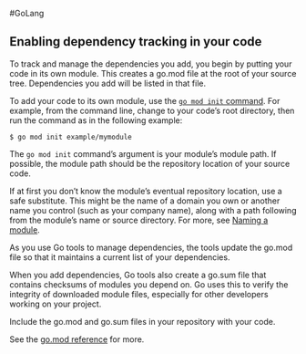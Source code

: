 #GoLang 
## Enabling dependency tracking in your code

To track and manage the dependencies you add, you begin by putting your code in its own module. This creates a go.mod file at the root of your source tree. Dependencies you add will be listed in that file.

To add your code to its own module, use the [`go mod init` command](https://go.dev/ref/mod#go-mod-init). For example, from the command line, change to your code’s root directory, then run the command as in the following example:

```
$ go mod init example/mymodule
```

The `go mod init` command’s argument is your module’s module path. If possible, the module path should be the repository location of your source code.

If at first you don’t know the module’s eventual repository location, use a safe substitute. This might be the name of a domain you own or another name you control (such as your company name), along with a path following from the module’s name or source directory. For more, see [Naming a module](https://go.dev/doc/modules/managing-dependencies#naming_module).

As you use Go tools to manage dependencies, the tools update the go.mod file so that it maintains a current list of your dependencies.

When you add dependencies, Go tools also create a go.sum file that contains checksums of modules you depend on. Go uses this to verify the integrity of downloaded module files, especially for other developers working on your project.

Include the go.mod and go.sum files in your repository with your code.

See the [go.mod reference](https://go.dev/doc/modules/gomod-ref) for more.